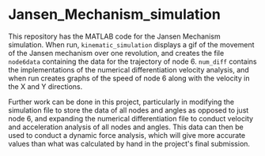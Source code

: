 # Jansen_Mechanism_simulation
 
This repository has the MATLAB code for the Jansen Mechanism simulation. When run, `kinematic_simulation` displays a gif of the movement of the Jansen mechanism over one revolution, and creates the file `node6data` containing the data for the trajectory of node 6. `num_diff` contains the implementations of the numerical differentiation velocity analysis, and when run creates graphs of the speed of node 6 along with the velocity in the X and Y directions. 

Further work can be done in this project, particularly in modifying the simulation file to store the data of all nodes and angles as opposed to just node 6, and expanding the numerical differentiation file to conduct velocity and acceleration analysis of all nodes and angles. This data can then be used to conduct a dynamic force analysis, which will give more accurate values than what was calculated by hand in the project's final submission.
